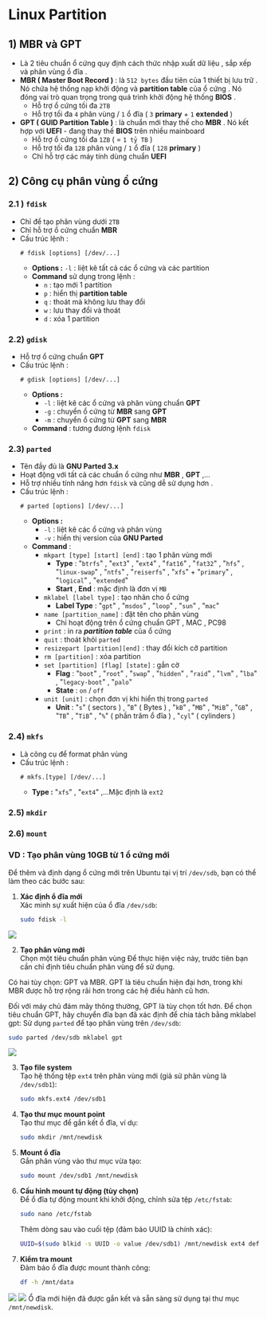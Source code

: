 # Linux Partition
## **1) MBR và GPT**
- Là 2 tiêu chuẩn ổ cứng quy định cách thức nhập xuất dữ liệu , sắp xếp và phân vùng ổ đĩa .
- **MBR ( Master Boot Record )** : là `512 bytes` đầu tiên của 1 thiết bị lưu trữ . Nó chứa hệ thống nạp khởi động và **partition table** của ổ cứng . Nó đóng vai trò quan trọng trong quá trình khởi động hệ thống **BIOS** .
    - Hỗ trợ ổ cứng tối đa `2TB` 
    - Hỗ trợ tối đa `4` phân vùng / `1` ổ đĩa ( `3` **primary** + `1` **extended** )
- **GPT ( GUID Partition Table )** : là chuẩn mới thay thế cho **MBR** . Nó kết hợp với **UEFI** - đang thay thế **BIOS** trên nhiều mainboard
    - Hỗ trợ ổ cứng tối đa `1ZB` ( = `1 tỷ TB` )
    - Hỗ trợ tối đa `128` phân vùng / `1` ổ đĩa ( `128` **primary** )
    - Chỉ hỗ trợ các máy tính dùng chuẩn **UEFI**
## **2) Công cụ phân vùng ổ cứng**
### **2.1 ) `fdisk`**
- Chỉ để tạo phân vùng dưới `2TB`
- Chỉ hỗ trợ ổ cứng chuẩn **MBR** 
- Cấu trúc lệnh :
    ```
    # fdisk [options] [/dev/...]
    ```
    - **Options :** `-l` : liệt kê tất cả các ổ cứng và các partition
    - **Command** sử dụng trong lệnh :
        - `n` : tạo mới 1 partition
        - `p` : hiển thị **partition table**
        - `q` : thoát mà không lưu thay đổi
        - `w` : lưu thay đổi và thoát
        - `d` : xóa 1 partition
### **2.2) `gdisk`**
- Hỗ trợ ổ cứng chuẩn **GPT**
- Cấu trúc lệnh :
    ```
    # gdisk [options] [/dev/...]
    ```
    - **Options :** 
        - `-l` : liệt kê các ổ cứng và phân vùng chuẩn **GPT**
        - `-g` : chuyển ổ cứng từ **MBR** sang **GPT**
        - `-m` : chuyển ổ cứng từ **GPT** sang **MBR**
    - **Command** : tương đương lệnh `fdisk`
### **2.3) `parted`**
- Tên đầy đủ là **GNU Parted 3.x**
- Hoạt động với tất cả các chuẩn ổ cứng như **MBR** , **GPT** ,...
- Hỗ trợ nhiều tính năng hơn `fdisk` và cũng dễ sử dụng hơn .
- Cấu trúc lệnh : 
    ```
    # parted [options] [/dev/...]
    ```
    - **Options :** 
        - `-l` : liệt kê các ổ cứng và phân vùng
        - `-v` : hiển thị version của **GNU Parted**
    - **Command** :
        - `mkpart [type] [start] [end]` : tạo 1 phân vùng mới
            - **Type** : "`btrfs`" , "`ext3`" , "`ext4`" , "`fat16`" , "`fat32`" , "`hfs`" , "`linux-swap`" , "`ntfs`" , "`reiserfs`" , "`xfs`" + "`primary`" , "`logical`" , "`extended`"
            - **Start** , **End** : mặc định là đơn vị `MB`
        - `mklabel [label type]` : tạo nhãn cho ổ cứng
            - **Label Type** : "`gpt`" , "`msdos`" , "`loop`" , "`sun`" , "`mac`"
        - `name [partition_name]` : đặt tên cho phân vùng
            - Chỉ hoạt động trên ổ cứng chuẩn GPT , MAC , PC98
        - `print` : in ra ***partition table*** của ổ cứng
        - `quit` : thoát khỏi `parted`
        - `resizepart [partition][end]` : thay đổi kích cỡ partition
        - `rm [partition]` : xóa partition
        - `set [partition] [flag] [state]` : gắn cờ
            - **Flag** : "`boot`" , "`root`" , "`swap`" , "`hidden`" , "`raid`" , "`lvm`" , "`lba`" , "`legacy-boot`" , "`palo`"
            - **State** : `on` / `off`
        - `unit [unit]` : chọn đơn vị khi hiển thị trong `parted`
            - **Unit** : "`s`" ( sectors ) , "`B`" ( Bytes ) , "`kB`" , "`MB`" , "`MiB`" , "`GB`" , "`TB`" , "`TiB`" , "`%`" ( phần trăm ổ đĩa ) , "`cyl`" ( cylinders )
### **2.4) `mkfs`**
- Là công cụ để format phân vùng
- Cấu trúc lệnh :
    ```
    # mkfs.[type] [/dev/...]
    ```
    - **Type :** "`xfs`" , "`ext4`" ,...Mặc định là `ext2`
### **2.5) `mkdir`**
### **2.6) `mount`**
### **VD : Tạo phân vùng 10GB từ 1 ổ cứng mới**
Để thêm và định dạng ổ cứng mới trên Ubuntu tại vị trí `/dev/sdb`, bạn có thể làm theo các bước sau:

1. **Xác định ổ đĩa mới**  
   Xác minh sự xuất hiện của ổ đĩa `/dev/sdb`:
   ```bash
   sudo fdisk -l
   ```
![](https://img001.prntscr.com/file/img001/h3D1ySsHTui1x6Leu3WDBQ.png)

2. **Tạo phân vùng mới**  
Chọn một tiêu chuẩn phân vùng Để thực hiện việc này, trước tiên bạn cần chỉ định tiêu chuẩn phân vùng để sử dụng.

Có hai tùy chọn: GPT và MBR. GPT là tiêu chuẩn hiện đại hơn, trong khi MBR được hỗ trợ rộng rãi hơn trong các hệ điều hành cũ hơn. 

Đối với máy chủ đám mây thông thường, GPT là tùy chọn tốt hơn. Để chọn tiêu chuẩn GPT, hãy chuyển đĩa bạn đã xác định để chia tách bằng mklabel gpt:
   Sử dụng `parted` để tạo phân vùng trên `/dev/sdb`:
   ```bash
  sudo parted /dev/sdb mklabel gpt
   ```
![](https://img001.prntscr.com/file/img001/wVCjcaa9SMiIC4-bZV5LKA.png)

3. **Tạo file system**  
   Tạo hệ thống tệp `ext4` trên phân vùng mới (giả sử phân vùng là `/dev/sdb1`):
   ```bash
   sudo mkfs.ext4 /dev/sdb1
   ```

4. **Tạo thư mục mount point**  
   Tạo thư mục để gắn kết ổ đĩa, ví dụ:
   ```bash
   sudo mkdir /mnt/newdisk
   ```

5. **Mount ổ đĩa**  
   Gắn phân vùng vào thư mục vừa tạo:
   ```bash
   sudo mount /dev/sdb1 /mnt/newdisk
   ```

6. **Cấu hình mount tự động (tùy chọn)**  
   Để ổ đĩa tự động mount khi khởi động, chỉnh sửa tệp `/etc/fstab`:
   ```bash
   sudo nano /etc/fstab
   ```
   Thêm dòng sau vào cuối tệp (đảm bảo UUID là chính xác):
   ```bash
   UUID=$(sudo blkid -s UUID -o value /dev/sdb1) /mnt/newdisk ext4 defaults 0 0
   ```

7. **Kiểm tra mount**  
   Đảm bảo ổ đĩa được mount thành công:
   ```bash
   df -h /mnt/data
   ```

![](https://img001.prntscr.com/file/img001/2t9zgd0cS7-2BoWZBn932w.png)
![](https://img001.prntscr.com/file/img001/g24jbw1ZSyi-heifs9_HoQ.png)
Ổ đĩa mới hiện đã được gắn kết và sẵn sàng sử dụng tại thư mục `/mnt/newdisk`.



